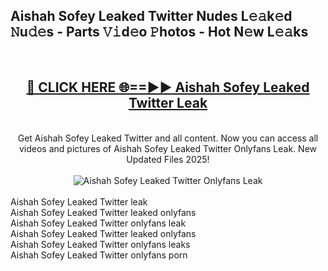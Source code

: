 <h2>Aishah Sofey Leaked Twitter Nudes L𝚎𝚊k𝚎d 𝙽u𝚍𝚎s - Parts 𝚅𝚒d𝚎o 𝙿hotos - Hot N𝚎w L𝚎𝚊ks</h2>
<br>
<div align="center">
<h2><a href="https://213.232.235.80/live/video.php?q=aishah-sofey-leaked-twitter" rel="nofollow">🔴 CLICK HERE 🌐==►► Aishah Sofey Leaked Twitter Leak</a></h2>
<br>
Get Aishah Sofey Leaked Twitter and all content. Now you can access all videos and pictures of Aishah Sofey Leaked Twitter Onlyfans Leak. New Updated Files 2025!
<br>
<br>
<a href="https://213.232.235.80/live/video.php?q=aishah-sofey-leaked-twitter" rel="nofollow" data-target="animated-image.originalLink"><img src="https://i.imgur.com/1EjSzPs.png" alt="Aishah Sofey Leaked Twitter Onlyfans Leak" style="max-width: 100%; display: inline-block;" data-target="animated-image.originalImage"></a>
</div>
<br>
Aishah Sofey Leaked Twitter leak<br>
Aishah Sofey Leaked Twitter leaked onlyfans<br>
Aishah Sofey Leaked Twitter onlyfans leak<br>
Aishah Sofey Leaked Twitter leaked onlyfans<br>
Aishah Sofey Leaked Twitter onlyfans leaks<br>
Aishah Sofey Leaked Twitter onlyfans porn
